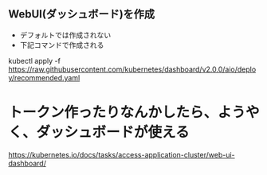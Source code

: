 ## WebUI(ダッシュボード)を作成
- デフォルトでは作成されない
- 下記コマンドで作成される

kubectl apply -f https://raw.githubusercontent.com/kubernetes/dashboard/v2.0.0/aio/deploy/recommended.yaml

# トークン作ったりなんかしたら、ようやく、ダッシュボードが使える
https://kubernetes.io/docs/tasks/access-application-cluster/web-ui-dashboard/